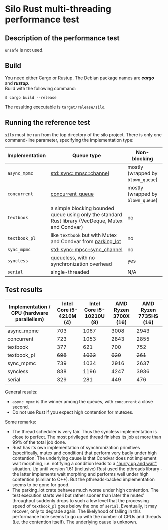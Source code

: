# Silo Rust multi-threading performance test

## Description of the performance test

`unsafe` is not used.

## Build

You need either Cargo or Rustup. The Debian package names are ***cargo*** and ***rustup***.  
Build with the following command:

`$ cargo build --release`

The resulting executable is `target/release/silo`.

## Running the reference test

`silo` must be run from the top directory of the silo project. There is only one command-line parameter, specifying the implementation type:

| Implementation | Queue type | Non-blocking | Stable measurements |
|---|---|---|---|
| `async_mpmc` | [std::sync::mpsc::channel](https://doc.rust-lang.org/std/sync/mpsc/fn.channel.html) | mostly (wrapped by `blown_queue`) | yes |
| `concurrent` | [concurrent_queue](https://crates.io/crates/concurrent_queue) | mostly (wrapped by `blown_queue`) | yes |
| `textbook` | a simple blocking bounded queue using only the standard Rust library (VecDeque, Mutex and Condvar) | no | yes |
| `textbook_pl` | like `textbook` but with Mutex and Condvar from [parking_lot](https://crates.io/crates/parking_lot) | no | no |
| `sync_mpmc` | [std::sync::mpsc::sync_channel](https://doc.rust-lang.org/std/sync/mpsc/fn.sync_channel.html) | no | yes |
| `syncless` | queueless, with no synchronization overhead | yes | yes |
| `serial` | single-threaded | N/A | yes |

## Test results

| Implementation / CPU (hardware parallelism) | Intel Core i5-4210M (4) | Intel Core i5-10210U (8) | AMD Ryzen 3700X (16) | AMD Ryzen 7735HS (16) |
|---|---|---|---|---|
| async_mpmc | 703 | 1067 | 3008 | 2943 |
| concurrent | 723 | 1053 | 2843 | 2855 |
| textbook | 377 | 621 | 700 | 752 |
| textbook_pl | ~~698~~ | ~~1032~~ | ~~620~~ | ~~261~~ |
| sync_mpmc | 739 | 1034 | 2916 | 2637 |
| syncless | 838 | 1196 | 4247 | 3936 |
| serial | 329 | 281 | 449 | 476 |

General results:
- `async_mpmc` is the winner among the queues, with `concurrent` a close second.
- Do not use Rust if you expect high contention for mutexes.

Some remarks: 
- The thread scheduler is very fair. Thus the syncless implementation is close to perfect. The most privileged thread finishes its job at more than 99% of the total job done.
- Rust has its own implementation of synchronization primitives (specifically, mutex and condition) that perform very badly under high contention. The underlying cause is that Condvar does not implement wait morphing, i.e. notifying a condition leads to a ["hurry up and wait"](https://en.cppreference.com/w/cpp/thread/condition_variable/notify_one) situation. Up until version 1.61 (inclusive) Rust used the pthreads library - the latter implements wait morphing and performs well under high contention (similar to C++). But the pthreads-backed implementation seems to be gone for good.
- The parking_lot crate behaves much worse under high contention. The test execution starts well but rather sooner than later the mutex' throughput suddenly drops to such a low level that the processing speed of `textbook_pl` goes below the one of `serial`. Eventually, it may recover, only to degrade again. The likelyhood of falling in this performance hole seems to go up with the number of CPUs and threads (i.e. the contention itself). The underlying cause is unknown.
